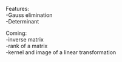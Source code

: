 Features: <br />
-Gauss elimination <br />
-Determinant <br />

Coming: <br />
-inverse matrix <br />
-rank of a matrix <br />
-kernel and image of a linear transformation
